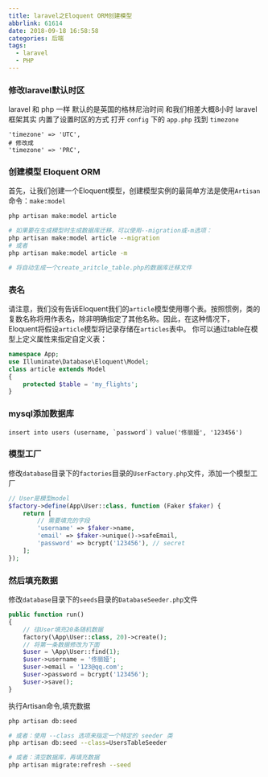 ```yaml
---
title: laravel之Eloquent ORM创建模型
abbrlink: 61614
date: 2018-09-18 16:58:58
categories: 后端
tags:
  - laravel
  - PHP
---
```


### 修改laravel默认时区
laravel 和 php 一样 默认的是英国的格林尼治时间 和我们相差大概8小时
laravel 框架其实 内置了设置时区的方式
打开 `config` 下的 `app.php` 找到 `timezone`

```
'timezone' => 'UTC',
# 修改成
'timezone' => 'PRC',
```

### 创建模型 Eloquent ORM
首先，让我们创建一个Eloquent模型，创建模型实例的最简单方法是使用`Artisan`命令：`make:model`
```bash
php artisan make:model article

# 如果要在生成模型时生成数据库迁移，可以使用--migration或-m选项：
php artisan make:model article --migration
# 或者
php artisan make:model article -m

# 将自动生成一个create_aritcle_table.php的数据库迁移文件
```

### 表名
请注意，我们没有告诉Eloquent我们的`article`模型使用哪个表。按照惯例，类的复数名称将用作表名，除非明确指定了其他名称。因此，在这种情况下，Eloquent将假设`article`模型将记录存储在`articles`表中。
你可以通过table在模型上定义属性来指定自定义表：
```php
namespace App;
use Illuminate\Database\Eloquent\Model;
class article extends Model
{
    protected $table = 'my_flights';
}
```

### mysql添加数据库
```
insert into users (username, `password`) value('佟丽娅', '123456')
```

### 模型工厂
修改`database`目录下的`factories`目录的`UserFactory.php`文件，添加一个模型工厂
```php
// User是模型model
$factory->define(App\User::class, function (Faker $faker) {
    return [
        // 需要填充的字段
        'username' => $faker->name,
        'email' => $faker->unique()->safeEmail,
        'password' => bcrypt('123456'), // secret
    ];
});
```

### 然后填充数据
修改`database`目录下的`seeds`目录的`DatabaseSeeder.php`文件
```php
public function run()
{
    // 往User填充20条随机数据
    factory(\App\User::class, 20)->create();
    // 将第一条数据修改为下面
    $user = \App\User::find(1);
    $user->username = '佟丽娅';
    $user->email = '123@qq.com';
    $user->password = bcrypt('123456');
    $user->save();
}
```

执行Artisan命令,填充数据
```bash
php artisan db:seed

# 或者：使用 --class 选项来指定一个特定的 seeder 类
php artisan db:seed --class=UsersTableSeeder

# 或者：清空数据库，再填充数据
php artisan migrate:refresh --seed
```

